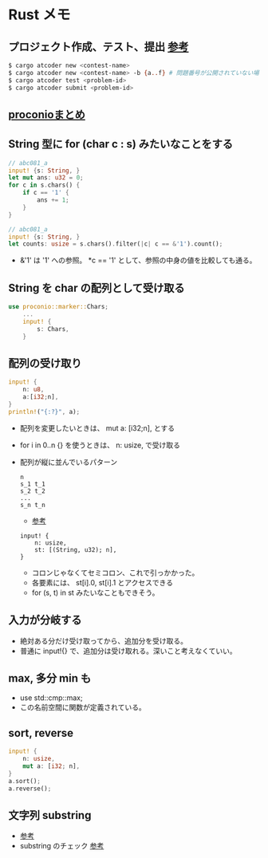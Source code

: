 # Rust メモ

## プロジェクト作成、テスト、提出 [参考](https://github.com/tanakh/cargo-atcoder)
```sh
$ cargo atcoder new <contest-name>
$ cargo atcoder new <contest-name> -b {a..f} # 問題番号が公開されていない場合 --bins も可
$ cargo atcoder test <problem-id>
$ cargo atcoder submit <problem-id>

```

## [proconioまとめ](https://qiita.com/Pikka2048/items/a0247e792aa4f8f6dd92)

## String 型に for (char c : s) みたいなことをする
```rs
// abc081_a
input! {s: String, }
let mut ans: u32 = 0;
for c in s.chars() {
    if c == '1' {
        ans += 1;
    }
}
```
```rs
// abc081_a
input! {s: String, }
let counts: usize = s.chars().filter(|c| c == &'1').count();
```
- &'1' は '1' への参照。 *c == '1' として、参照の中身の値を比較しても通る。

## String を char の配列として受け取る
```rs
use proconio::marker::Chars;
    ...
    input! {
        s: Chars,
    }
```

## 配列の受け取り
```rs
input! {
    n: u8,
    a:[i32;n],
}
println!("{:?}", a);
```
- 配列を変更したいときは、 mut a: [i32;n], とする
- for i in 0..n {} を使うときは、 n: usize, で受け取る

- 配列が縦に並んでいるパターン
    ```
    n
    s_1 t_1
    s_2 t_2
    ...
    s_n t_n
    ```
    - [参考](./dwacon6th-prelims/src/bin/a.rs)
    ```
    input! {
        n: usize,
        st: [(String, u32); n],
    }
    ```
    - コロンじゃなくてセミコロン、これで引っかかった。
    - 各要素には、 st[i].0, st[i].1 とアクセスできる
    - for (s, t) in st みたいなこともできそう。

## 入力が分岐する
- 絶対ある分だけ受け取ってから、追加分を受け取る。
- 普通に input!{} で、追加分は受け取れる。深いこと考えなくていい。

## max, 多分 min も
- use std::cmp::max;
- この名前空間に関数が定義されている。

## sort, reverse
```rust
input! {
    n: usize,
    mut a: [i32; n],
}
a.sort();
a.reverse();
```

## 文字列 substring
- [参考](./tokiomarine2020/src/bin/a.rs)
- substring のチェック [参考](./zone2021/src/bin/a.rs)